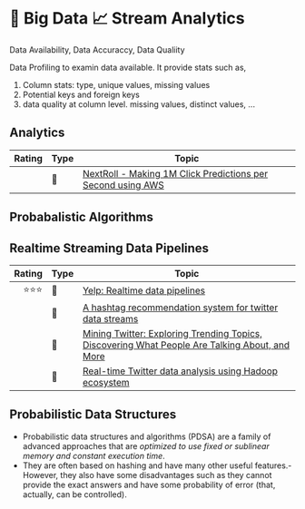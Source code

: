 # :mount_fuji: Big Data :chart_with_upwards_trend: Stream Analytics

Data Availability, Data Accuraccy, Data Qualiity 

Data Profiling to examin data available. It provide stats such as,
1. Column stats: type, unique values, missing values
2. Potential keys and foreign keys
3. data quality at column level. missing values, distinct values, ...

## Analytics
|Rating|Type|Topic
------------: | ------------- | -------------
||:newspaper:|[NextRoll - Making 1M Click Predictions per Second using AWS ](https://tech.nextroll.com/blog/data-science/2018/04/26/just-binary-classifier.html)

## Probabalistic Algorithms







## Realtime Streaming Data Pipelines

|Rating|Type|Topic
------------: | ------------- | -------------
|:star::star::star:|:newspaper:|[Yelp: Realtime data pipelines](https://engineeringblog.yelp.com/2016/07/billions-of-messages-a-day-yelps-real-time-data-pipeline.html)
||:newspaper:|[A hashtag recommendation system for twitter data streams](https://computationalsocialnetworks.springeropen.com/articles/10.1186/s40649-016-0028-9)
||:newspaper:|[Mining Twitter: Exploring Trending Topics, Discovering What People Are Talking About, and More](https://www.oreilly.com/library/view/mining-the-social/9781449368180/ch01.html)
||:newspaper:|[Real-time Twitter data analysis using Hadoop ecosystem](https://www.tandfonline.com/doi/full/10.1080/23311916.2018.1534519)

## Probabilistic Data Structures

- Probabilistic data structures and algorithms (PDSA) are a family of advanced approaches that are _*optimized to use fixed or sublinear memory and constant execution time*_.
- They are often based on hashing and have many other useful features.- However, they also have some disadvantages such as they cannot provide the exact answers and have some probability of error (that, actually, can be controlled).


